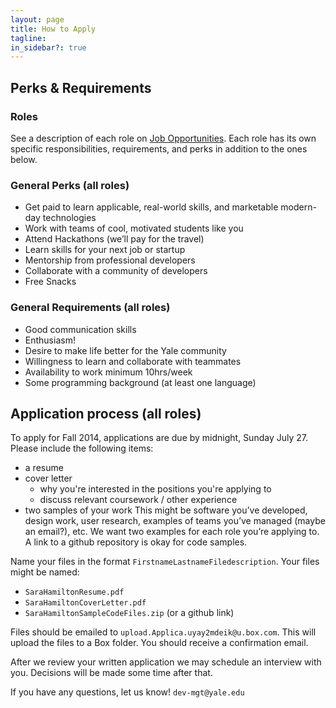 ```yaml
---
layout: page
title: How to Apply
tagline:
in_sidebar?: true
---
```


## Perks & Requirements

### Roles
See a description of each role on [Job Opportunities](/jobs.html). Each role has its own specific responsibilities, requirements, and perks in addition to the ones below.

### General Perks (all roles)
* Get paid to learn applicable, real-world skills, and marketable modern-day technologies
* Work with teams of cool, motivated students like you
* Attend Hackathons (we’ll pay for the travel)
* Learn skills for your next job or startup
* Mentorship from professional developers
* Collaborate with a community of developers
* Free Snacks

### General Requirements (all roles)
* Good communication skills
* Enthusiasm!
* Desire to make life better for the Yale community
* Willingness to learn and collaborate with teammates
* Availability to work minimum 10hrs/week
* Some programming background (at least one language)


## Application process (all roles)
To apply for Fall 2014, applications are due by midnight, Sunday July 27. Please include the following items:
* a resume
* cover letter
  * why you're interested in the positions you're applying to
  * discuss relevant coursework / other experience
* two samples of your work
        This might be software you’ve developed, design work, user research, examples of teams you’ve managed (maybe an email?), etc. We want two examples for each role you’re applying to. A link to a github repository is okay for code samples.

Name your files in the format `FirstnameLastnameFiledescription`. Your files might be named:
* `SaraHamiltonResume.pdf`
* `SaraHamiltonCoverLetter.pdf`
* `SaraHamiltonSampleCodeFiles.zip` (or a github link)

Files should be emailed to `upload.Applica.uyay2mdeik@u.box.com`. This will upload the files to a Box folder. You should receive a confirmation email.

After we review your written application we may schedule an interview with you. Decisions will be made some time after that.

If you have any questions, let us know! `dev-mgt@yale.edu`
